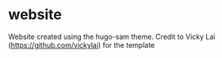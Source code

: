 # website
Website created using the hugo-sam theme. 
Credit to Vicky Lai (https://github.com/vickylai) for the template

